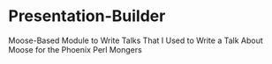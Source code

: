 Presentation-Builder
====================

Moose-Based Module to Write Talks That I Used to Write a Talk About Moose for the Phoenix Perl Mongers